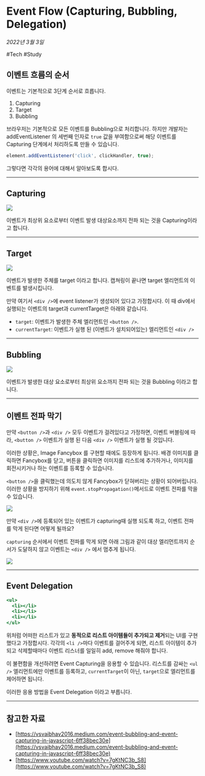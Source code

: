 # Event Flow (Capturing, Bubbling, Delegation)

_2022년 3월 3일_

#Tech #Study 

## 이벤트 흐름의 순서

이벤트는 기본적으로 3단계 순서로 흐릅니다.

1.  Capturing
2.  Target
3.  Bubbling

브라우저는 기본적으로 모든 이벤트를 Bubbling으로 처리합니다. 하지만 개발자는 addEventListener 의 세번째 인자로 `true` 값을 부여함으로써 해당 이벤트를 Capturing 단계에서 처리하도록 만들 수 있습니다.

```js
element.addEventListener('click', clickHandler, true);
```

그렇다면 각각의 용어에 대해서 알아보도록 합시다.

---

## Capturing

![](https://velog.velcdn.com/images%2Fjohnyworld%2Fpost%2F0601cc29-8331-4f89-bc4b-8533ab34a2ea%2FScreen%20Shot%202022-03-03%20at%204.11.10%20PM.png)

이벤트가 최상위 요소로부터 이벤트 발생 대상요소까지 전파 되는 것을 Capturing이라고 합니다.

---

## Target

![](https://velog.velcdn.com/images%2Fjohnyworld%2Fpost%2F00bd3e04-9b7a-49c9-8a34-bd727b208db4%2FScreen%20Shot%202022-03-03%20at%204.11.41%20PM.png)

이벤트가 발생한 주체를 target 이라고 합니다. 캡쳐링이 끝나면 target 엘리먼트의 이벤트를 발생시킵니다.

만약 여기서 `<div />`에 event listener가 생성되어 있다고 가정합시다. 이 때 div에서 실행되는 이벤트의 target과 currentTarget은 아래와 같습니다.

-   `target`: 이벤트가 발생한 주체 엘리먼트인 `<button />`.
-   `currentTarget`: 이벤트가 실행 된 (이벤트가 설치되어있는) 엘리먼트인 `<div />`

---

## Bubbling

![](https://velog.velcdn.com/images%2Fjohnyworld%2Fpost%2F536c13ad-c970-4e79-9012-b0c52c08cc13%2FScreen%20Shot%202022-03-03%20at%204.11.57%20PM.png)

이벤트가 발생한 대상 요소로부터 최상위 요소까지 전파 되는 것을 Bubbling 이라고 합니다.

---

## 이벤트 전파 막기

만약 `<button />`과 `<div />` 모두 이벤트가 걸려있다고 가정하면, 이벤트 버블링에 따라, `<button />` 이벤트가 실행 된 다음 `<div />` 이벤트가 실행 될 것입니다.

이러한 상황은, Image Fancybox 를 구현할 때에도 등장하게 됩니다. 배경 이미지를 클릭하면 Fancybox를 닫고, 버튼을 클릭하면 이미지를 리스트에 추가하거나, 이미지를 회전시키거나 하는 이벤트를 등록할 수 있습니다.

`<button />`을 클릭했는데 의도치 않게 Fancybox가 닫혀버리는 상황이 되어버립니다. 이러한 상황을 방지하기 위해 `event.stopPropagation()`메서드로 이벤트 전파를 막을 수 있습니다.

![](https://velog.velcdn.com/images%2Fjohnyworld%2Fpost%2F16b27210-f849-4d14-a746-1c1fb0ecb381%2FScreen%20Shot%202022-03-03%20at%204.37.53%20PM.png)

만약 `<div />`에 등록되어 있는 이벤트가 capturing때 실행 되도록 하고, 이벤트 전파를 막게 된다면 어떻게 될까요?

`capturing` 순서에서 이벤트 전파를 막게 되면 아래 그림과 같이 대상 엘리먼트까지 순서가 도달하지 않고 이벤트는 `<div />` 에서 멈추게 됩니다.

![](https://velog.velcdn.com/images%2Fjohnyworld%2Fpost%2F92f563b7-1a82-4dee-9d26-f343696f76aa%2FScreen%20Shot%202022-03-03%20at%204.41.42%20PM.png)

---

## Event Delegation

```jsx
<ul>
  <li></li>
  <li></li>
  <li></li>
</ul>
```

위처럼 어떠한 리스트가 있고 **동적으로 리스트 아이템들이 추가되고 제거**되는 UI를 구현했다고 가정합시다. 각각의 `<li />`마다 이벤트를 걸어주게 되면, 리스트 아이템이 추가되고 삭제할때마다 이벤트 리스너를 일일히 add, remove 해줘야 합니다.

이 불편함을 개선하려면 Event Capturing을 응용할 수 있습니다. 리스트를 감싸는 `<ul />` 엘리먼트에만 이벤트를 등록하고, `currentTarget`이 아닌, `target`으로 엘리먼트를 제어하면 됩니다.

이러한 응용 방법을 Event Delegation 이라고 부릅니다.

---

## 참고한 자료

-   [https://vsvaibhav2016.medium.com/event-bubbling-and-event-capturing-in-javascript-6ff38bec30e](https://vsvaibhav2016.medium.com/event-bubbling-and-event-capturing-in-javascript-6ff38bec30e)
-   [https://www.youtube.com/watch?v=7gKtNC3b_S8](https://www.youtube.com/watch?v=7gKtNC3b_S8)